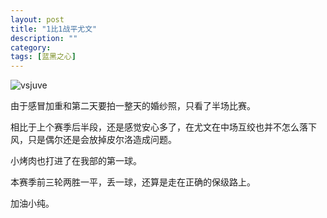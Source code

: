 ```yaml
---
layout: post
title: "1比1战平尤文"
description: ""
category: 
tags: [蓝黑之心]
---
```


![vsjuve](http://interbbs.b0.upaiyun.com/nera/icrdivsjuve.png)

由于感冒加重和第二天要拍一整天的婚纱照，只看了半场比赛。

相比于上个赛季后半段，还是感觉安心多了，在尤文在中场互绞也并不怎么落下风，只是偶尔还是会放掉皮尔洛造成问题。

小烤肉也打进了在我部的第一球。

本赛季前三轮两胜一平，丢一球，还算是走在正确的保级路上。

加油小纯。
